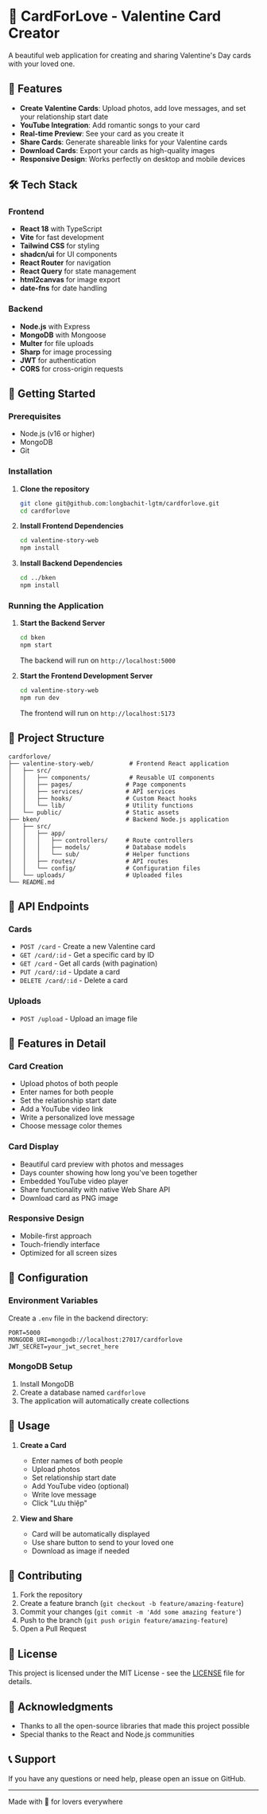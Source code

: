 # 💝 CardForLove - Valentine Card Creator

A beautiful web application for creating and sharing Valentine's Day cards with your loved one.

## 🌟 Features

- **Create Valentine Cards**: Upload photos, add love messages, and set your relationship start date
- **YouTube Integration**: Add romantic songs to your card
- **Real-time Preview**: See your card as you create it
- **Share Cards**: Generate shareable links for your Valentine cards
- **Download Cards**: Export your cards as high-quality images
- **Responsive Design**: Works perfectly on desktop and mobile devices

## 🛠️ Tech Stack

### Frontend
- **React 18** with TypeScript
- **Vite** for fast development
- **Tailwind CSS** for styling
- **shadcn/ui** for UI components
- **React Router** for navigation
- **React Query** for state management
- **html2canvas** for image export
- **date-fns** for date handling

### Backend
- **Node.js** with Express
- **MongoDB** with Mongoose
- **Multer** for file uploads
- **Sharp** for image processing
- **JWT** for authentication
- **CORS** for cross-origin requests

## 🚀 Getting Started

### Prerequisites
- Node.js (v16 or higher)
- MongoDB
- Git

### Installation

1. **Clone the repository**
   ```bash
   git clone git@github.com:longbachit-lgtm/cardforlove.git
   cd cardforlove
   ```

2. **Install Frontend Dependencies**
   ```bash
   cd valentine-story-web
   npm install
   ```

3. **Install Backend Dependencies**
   ```bash
   cd ../bken
   npm install
   ```

### Running the Application

1. **Start the Backend Server**
   ```bash
   cd bken
   npm start
   ```
   The backend will run on `http://localhost:5000`

2. **Start the Frontend Development Server**
   ```bash
   cd valentine-story-web
   npm run dev
   ```
   The frontend will run on `http://localhost:5173`

## 📁 Project Structure

```
cardforlove/
├── valentine-story-web/          # Frontend React application
│   ├── src/
│   │   ├── components/           # Reusable UI components
│   │   ├── pages/               # Page components
│   │   ├── services/            # API services
│   │   ├── hooks/               # Custom React hooks
│   │   └── lib/                 # Utility functions
│   └── public/                  # Static assets
├── bken/                        # Backend Node.js application
│   ├── src/
│   │   ├── app/
│   │   │   ├── controllers/     # Route controllers
│   │   │   ├── models/          # Database models
│   │   │   └── sub/             # Helper functions
│   │   ├── routes/              # API routes
│   │   └── config/              # Configuration files
│   └── uploads/                 # Uploaded files
└── README.md
```

## 🎯 API Endpoints

### Cards
- `POST /card` - Create a new Valentine card
- `GET /card/:id` - Get a specific card by ID
- `GET /card` - Get all cards (with pagination)
- `PUT /card/:id` - Update a card
- `DELETE /card/:id` - Delete a card

### Uploads
- `POST /upload` - Upload an image file

## 🎨 Features in Detail

### Card Creation
- Upload photos of both people
- Enter names for both people
- Set the relationship start date
- Add a YouTube video link
- Write a personalized love message
- Choose message color themes

### Card Display
- Beautiful card preview with photos and messages
- Days counter showing how long you've been together
- Embedded YouTube video player
- Share functionality with native Web Share API
- Download card as PNG image

### Responsive Design
- Mobile-first approach
- Touch-friendly interface
- Optimized for all screen sizes

## 🔧 Configuration

### Environment Variables
Create a `.env` file in the backend directory:

```env
PORT=5000
MONGODB_URI=mongodb://localhost:27017/cardforlove
JWT_SECRET=your_jwt_secret_here
```

### MongoDB Setup
1. Install MongoDB
2. Create a database named `cardforlove`
3. The application will automatically create collections

## 📱 Usage

1. **Create a Card**
   - Enter names of both people
   - Upload photos
   - Set relationship start date
   - Add YouTube video (optional)
   - Write love message
   - Click "Lưu thiệp"

2. **View and Share**
   - Card will be automatically displayed
   - Use share button to send to your loved one
   - Download as image if needed

## 🤝 Contributing

1. Fork the repository
2. Create a feature branch (`git checkout -b feature/amazing-feature`)
3. Commit your changes (`git commit -m 'Add some amazing feature'`)
4. Push to the branch (`git push origin feature/amazing-feature`)
5. Open a Pull Request

## 📄 License

This project is licensed under the MIT License - see the [LICENSE](LICENSE) file for details.

## 🙏 Acknowledgments

- Thanks to all the open-source libraries that made this project possible
- Special thanks to the React and Node.js communities

## 📞 Support

If you have any questions or need help, please open an issue on GitHub.

---

Made with 💝 for lovers everywhere
